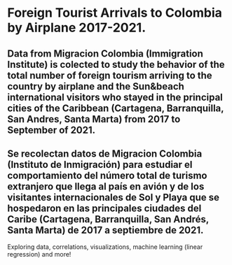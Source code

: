 # Foreign Tourist Arrivals to Colombia by Airplane 2017-2021.

## Data from Migracion Colombia (Immigration Institute) is colected to study the behavior of the total number of foreign tourism arriving to the country by airplane and the Sun&beach international visitors who stayed in the principal cities of the Caribbean (Cartagena, Barranquilla, San Andres, Santa Marta) from 2017 to September of 2021. 

## Se recolectan datos de Migracion Colombia (Instituto de Inmigración) para estudiar el comportamiento del número total de turismo extranjero que llega al país en avión y de los visitantes internacionales de Sol y Playa que se hospedaron en las principales ciudades del Caribe (Cartagena, Barranquilla, San Andrés, Santa Marta) de 2017 a septiembre de 2021.

Exploring data, correlations, visualizations, machine learning (linear regression) and more!



